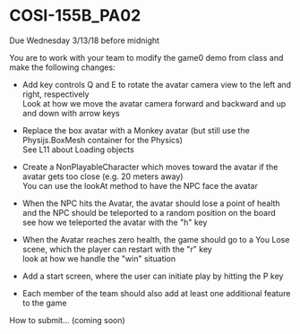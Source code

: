 # COSI-155B_PA02

Due Wednesday 3/13/18 before midnight

You are to work with your team to modify the game0 demo from class and make the following changes:

- Add key controls Q and E to rotate the avatar camera view to the left and right, respectively\
    Look at how we move the avatar camera forward and backward and up and down with arrow keys

- Replace the box avatar with a Monkey avatar (but still use the Physijs.BoxMesh container for the Physics)\
See L11 about Loading objects

- Create a NonPlayableCharacter which moves toward the avatar if the avatar gets too close (e.g. 20 meters away)\
You can use the lookAt method to have the NPC face the avatar

- When the NPC hits the Avatar, the avatar should lose a point of health and the NPC should be teleported to a random position on the board\
see how we teleported the avatar with the "h" key

- When the Avatar reaches zero health, the game should go to a You Lose scene, which the player can restart with the "r" key\
look at how we handle the "win" situation

- Add a start screen, where the user can initiate play by hitting the P key

- Each member of the team should also add at least one additional feature to the game

How to submit... (coming soon)
